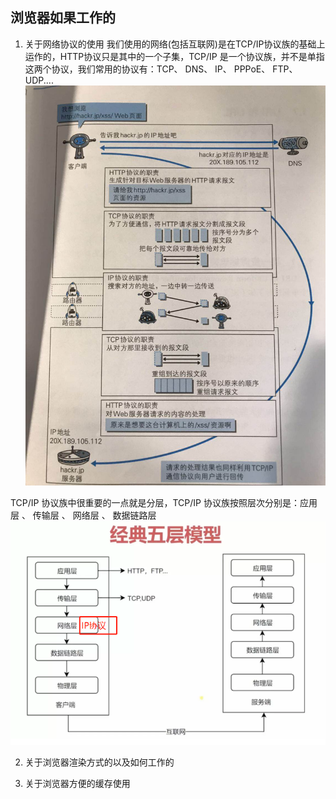 ## 浏览器如果工作的

1. 关于网络协议的使用
我们使用的网络(包括互联网)是在TCP/IP协议族的基础上运作的，HTTP协议只是其中的一个子集，TCP/IP 是一个协议族，并不是单指这两个协议，我们常用的协议有：TCP、 DNS、 IP、 PPPoE、 FTP、 UDP....
![协议族使用图](img/xieyizu.jpg)


TCP/IP 协议族中很重要的一点就是分层，TCP/IP 协议族按照层次分别是：应用层 、 传输层 、 网络层 、 数据链路层
![分层图](img/fengceng.png)


2. 关于浏览器渲染方式的以及如何工作的

3. 关于浏览器方便的缓存使用